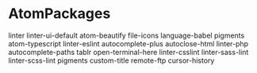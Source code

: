 # AtomPackages

linter
linter-ui-default
atom-beautify
file-icons
language-babel
pigments
atom-typescript
linter-eslint
autocomplete-plus
autoclose-html
linter-php
autocomplete-paths
tablr
open-terminal-here
linter-csslint
linter-sass-lint
linter-scss-lint
pigments
custom-title
remote-ftp
cursor-history
